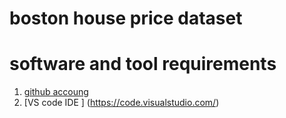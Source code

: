 # boston house price dataset
# software and tool requirements

1. [github accoung](https://github.com)
2. [VS code IDE ] (https://code.visualstudio.com/)